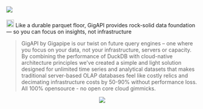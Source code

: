 # <img src="https://github.com/user-attachments/assets/5b0a4a37-ecab-4ca6-b955-1a2bbccad0b4" />
<img src="https://github.com/user-attachments/assets/74a1fa93-5e7e-476d-93cb-be565eca4a59" height=20 /> Like a durable parquet floor, GigAPI provides rock-solid data foundation — so you can focus on insights, not infrastructure

> GigAPI by Gigapipe is our twist on future query engines – one where you focus on your data, not your infrastructure, servers or capacity. By combining the performance of DuckDB with cloud-native architecture principles we've created a simple and light solution designed for unlimited time series and analytical datasets that makes traditional server-based OLAP databases feel like costly relics and decimating infrastructure costs by 50-90% without performance loss. All 100% opensource - no open core cloud gimmicks.
> 
<p align="center">
  <!-- <img src="https://github.com/user-attachments/assets/1689f098-9773-4bd9-8438-51a93a8777b1" width=300> -->
  <img src="https://github.com/user-attachments/assets/573938a0-c2d9-41bf-8cfc-638904d559f0">
</p>

